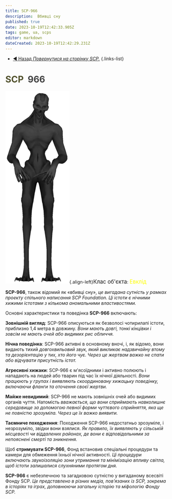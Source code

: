 ```yaml
---
title: SCP-966
description:  Вбивці сну
published: true
date: 2023-10-19T12:42:33.905Z
tags: game, ua, scps
editor: markdown
dateCreated: 2023-10-19T12:42:29.231Z
---
```


- [:arrow_backward: Назад *Повернутися на сторінку SCP.*](/uk/game/scps#scps)
{.links-list}
 # <font color="#52522d">SCP</font><font color="white">-</font><font color="#444444">966</font>
![966.png](/images/roles/966.png){.align-left}<big>Клас об'єкта</big>: <font color="#fefe00"><big>Евклід</big></font>
  
**SCP-966**, також відомий як «вбивці сну»,
*це вигадана сутність у рамках проекту спільного написання SCP Foundation. Ці істоти є нічними хижими істотами з кількома аномальними властивостями.*

Основні характеристики та поведінка **SCP-966** включають:

**Зовнішній вигляд**: SCP-966 описуються як безволосі чотирилапі істоти, приблизно 1,4 метра в довжину. *Вони мають довгі, тонкі кінцівки і зовсім не мають очей або видимих ​​рис обличчя.*

**Нічна поведінка**: SCP-966 активні в основному вночі, і, як відомо, вони видають тихий *довгохвильовий звук, який викликає надзвичайну втому та дезорієнтацію у тих, хто його чує. Через це жертвам важко не спати або відчувати присутність істот.*

**Агресивні хижаки**: SCP-966 є м'ясоїдними і активно полюють і нападають на людей або тварин під час їх нічної діяльності. *Вони працюють у групах і виявляють скоординовану хижацьку поведінку, включаючи фланги та оточення своєї жертви.*

**Майже невидимий**: SCP-966 не мають зовнішніх очей або видимих ​​органів чуття. Натомість *вважається, що вони сприймають навколишнє середовище за допомогою певної форми чуттєвого сприйняття, яка ще не повністю зрозуміла. Через це їх важко виявити.*

**Таємниче походження**: Походження SCP-966 недостатньо зрозуміле, і незрозуміло, звідки вони взялися. *Як правило, їх виявляють у сільській місцевості чи віддалених районах, де вони є відповідальними за непояснені смерті та зникнення.*

Щоб **стримувати SCP-966**, Фонд встановив спеціальні процедури та камери для обмеження їхньої нічної активності. *Ці процедури включають звукоізоляцію зони утримання та мінімізацію впливу світла, щоб істоти залишалися слухняними протягом дня.*

**SCP-966** є небезпечною та загадковою сутністю у вигаданому всесвіті Фонду SCP.
*Це представлено в різних медіа, пов’язаних із SCP, зокрема в історіях та іграх, доповнюючи загальну історію та міфологію Фонду SCP.*